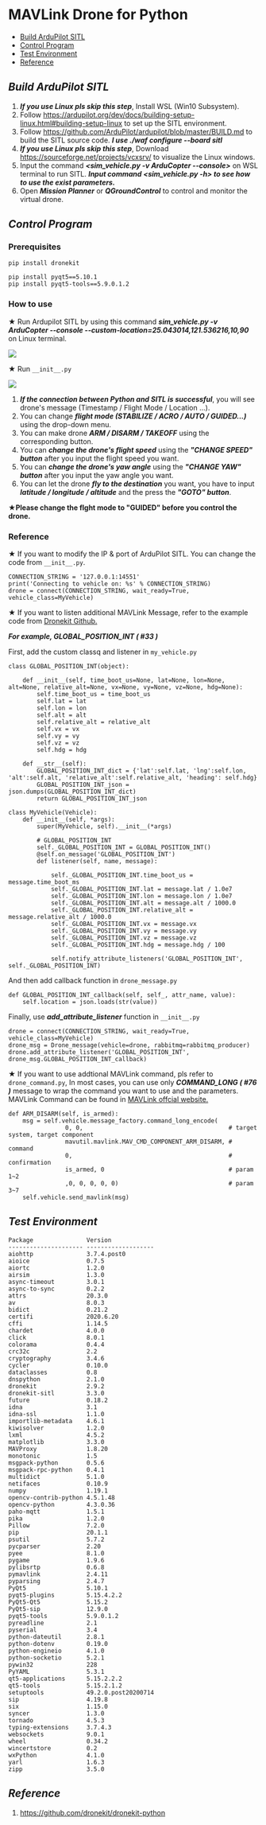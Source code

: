 # MAVLink Drone for Python

- [Build ArduPilot SITL](#A)
- [Control Program](#B)
- [Test Environment](#C)
- [Reference](#D)

## *<a id="A">Build ArduPilot SITL</a>*
1. ***If you use Linux pls skip this step***, Install WSL (Win10 Subsystem).
2. Follow https://ardupilot.org/dev/docs/building-setup-linux.html#building-setup-linux to set up the SITL environment.
3. Follow https://github.com/ArduPilot/ardupilot/blob/master/BUILD.md to build the SITL source code. ***I use ./waf configure --board sitl***
4. ***If you use Linux pls skip this step***, Download https://sourceforge.net/projects/vcxsrv/ to visualize the Linux windows.
5. Input the command ***<sim_vehicle.py -v ArduCopter --console>*** on WSL terminal to run SITL. ***Input command <sim_vehicle.py -h> to see how to use the exist parameters.***
6. Open ***Mission Planner*** or ***QGroundControl*** to control and monitor the virtual drone.


## *<a id="B">Control Program</a>*

### Prerequisites
```
pip install dronekit
```
```
pip install pyqt5==5.10.1
pip install pyqt5-tools==5.9.0.1.2
```

### How to use
★ Run Ardupilot SITL by using this command ***sim_vehicle.py -v ArduCopter --console --custom-location=25.043014,121.536216,10,90*** on Linux terminal.

![](https://i.imgur.com/0aSJuM0.jpg)

★ Run ```__init__.py``` 

![](https://i.imgur.com/gT2Sa7Y.png)

1. ***If the connection between Python and SITL is successful***, you will see drone's message (Timestamp / Flight Mode / Location ...).
2. You can change ***flight mode (STABILIZE / ACRO / AUTO / GUIDED...)*** using the drop-down menu.
3. You can make drone ***ARM / DISARM / TAKEOFF*** using the corresponding button.
4. You can ***change the drone's flight speed*** using the ***"CHANGE SPEED" button*** after you input the flight speed you want.
5. You can ***change the drone's yaw angle*** using the ***"CHANGE YAW" button*** after you input the yaw angle you want.
6. You can let the drone ***fly to the destination*** you want, you have to input ***latitude / longitude / altitude*** and the press the ***"GOTO" button***.

**★Please change the flght mode to "GUIDED" before you control the drone.**
### Reference
★ If you want to modify the IP & port of ArduPilot SITL. You can change the code from ```__init__.py```.
```java=0
CONNECTION_STRING = '127.0.0.1:14551'
print('Connecting to vehicle on: %s' % CONNECTION_STRING)
drone = connect(CONNECTION_STRING, wait_ready=True, vehicle_class=MyVehicle)
```
★ If you want to listen additional MAVLink Message, refer to the example code from [Dronekit Github.](https://github.com/dronekit/dronekit-python/blob/master/examples/create_attribute/create_attribute.py)

***For example, GLOBAL_POSITION_INT ( #33 )*** 

First, add the custom classq and listener in ```my_vehicle.py``` 

```python=1
class GLOBAL_POSITION_INT(object):

    def __init__(self, time_boot_us=None, lat=None, lon=None, alt=None, relative_alt=None, vx=None, vy=None, vz=None, hdg=None):
        self.time_boot_us = time_boot_us
        self.lat = lat
        self.lon = lon
        self.alt = alt
        self.relative_alt = relative_alt
        self.vx = vx
        self.vy = vy
        self.vz = vz        
        self.hdg = hdg
        
    def __str__(self):
        GLOBAL_POSITION_INT_dict = {'lat':self.lat, 'lng':self.lon, 'alt':self.alt, 'relative_alt':self.relative_alt, 'heading': self.hdg}
        GLOBAL_POSITION_INT_json = json.dumps(GLOBAL_POSITION_INT_dict)
        return GLOBAL_POSITION_INT_json

```

```python=1
class MyVehicle(Vehicle):
    def __init__(self, *args):
        super(MyVehicle, self).__init__(*args)

        # GLOBAL_POSITION_INT
        self._GLOBAL_POSITION_INT = GLOBAL_POSITION_INT()
        @self.on_message('GLOBAL_POSITION_INT')
        def listener(self, name, message):

            self._GLOBAL_POSITION_INT.time_boot_us = message.time_boot_ms
            self._GLOBAL_POSITION_INT.lat = message.lat / 1.0e7
            self._GLOBAL_POSITION_INT.lon = message.lon / 1.0e7
            self._GLOBAL_POSITION_INT.alt = message.alt / 1000.0
            self._GLOBAL_POSITION_INT.relative_alt = message.relative_alt / 1000.0
            self._GLOBAL_POSITION_INT.vx = message.vx
            self._GLOBAL_POSITION_INT.vy = message.vy
            self._GLOBAL_POSITION_INT.vz = message.vz
            self._GLOBAL_POSITION_INT.hdg = message.hdg / 100

            self.notify_attribute_listeners('GLOBAL_POSITION_INT', self._GLOBAL_POSITION_INT)

```
And then add callback function in ```drone_message.py```
```python=1
def GLOBAL_POSITION_INT_callback(self, self_, attr_name, value):
    self.location = json.loads(str(value))
```
Finally, use ***add_attribute_listener*** function in ```__init__.py```
```python=1
drone = connect(CONNECTION_STRING, wait_ready=True, vehicle_class=MyVehicle)
drone_msg = Drone_message(vehicle=drone, rabbitmq=rabbitmq_producer)
drone.add_attribute_listener('GLOBAL_POSITION_INT', drone_msg.GLOBAL_POSITION_INT_callback)
```
★ If you want to use addtional MAVLink command, pls refer to ```drone_command.py```, In most cases, you can use only ***COMMAND_LONG ( #76 )*** message to wrap the command you want to use and the parameters. MAVLink Command can be found in [MAVLink offcial website.](https://mavlink.io/en/messages/common.html#mav_commands)

```python=1
def ARM_DISARM(self, is_armed):
    msg = self.vehicle.message_factory.command_long_encode(
                0, 0,                                         # target system, target component
                mavutil.mavlink.MAV_CMD_COMPONENT_ARM_DISARM, # command
                0,                                            # confirmation
                is_armed, 0                                   # param 1~2
                ,0, 0, 0, 0, 0)                               # param 3~7
    self.vehicle.send_mavlink(msg)
```
## *<a id="C">Test Environment</a>*
```
Package               Version
--------------------- -------------------
aiohttp               3.7.4.post0        
aioice                0.7.5
aiortc                1.2.0
airsim                1.3.0
async-timeout         3.0.1
async-to-sync         0.2.2
attrs                 20.3.0
av                    8.0.3
bidict                0.21.2
certifi               2020.6.20
cffi                  1.14.5
chardet               4.0.0
click                 8.0.1
colorama              0.4.4
crc32c                2.2
cryptography          3.4.6
cycler                0.10.0
dataclasses           0.8
dnspython             2.1.0
dronekit              2.9.2
dronekit-sitl         3.3.0
future                0.18.2
idna                  3.1
idna-ssl              1.1.0
importlib-metadata    4.6.1
kiwisolver            1.2.0
lxml                  4.5.2
matplotlib            3.3.0
MAVProxy              1.8.20
monotonic             1.5
msgpack-python        0.5.6
msgpack-rpc-python    0.4.1
multidict             5.1.0
netifaces             0.10.9
numpy                 1.19.1
opencv-contrib-python 4.5.1.48
opencv-python         4.3.0.36
paho-mqtt             1.5.1
pika                  1.2.0
Pillow                7.2.0
pip                   20.1.1
psutil                5.7.2
pycparser             2.20
pyee                  8.1.0
pygame                1.9.6
pylibsrtp             0.6.8
pymavlink             2.4.11
pyparsing             2.4.7
PyQt5                 5.10.1
pyqt5-plugins         5.15.4.2.2
PyQt5-Qt5             5.15.2
PyQt5-sip             12.9.0
pyqt5-tools           5.9.0.1.2
pyreadline            2.1
pyserial              3.4
python-dateutil       2.8.1
python-dotenv         0.19.0
python-engineio       4.1.0
python-socketio       5.2.1
pywin32               228
PyYAML                5.3.1
qt5-applications      5.15.2.2.2
qt5-tools             5.15.2.1.2
setuptools            49.2.0.post20200714
sip                   4.19.8
six                   1.15.0
syncer                1.3.0
tornado               4.5.3
typing-extensions     3.7.4.3
websockets            9.0.1
wheel                 0.34.2
wincertstore          0.2
wxPython              4.1.0
yarl                  1.6.3
zipp                  3.5.0
```

## *<a id="D">Reference</a>*

1. https://github.com/dronekit/dronekit-python


